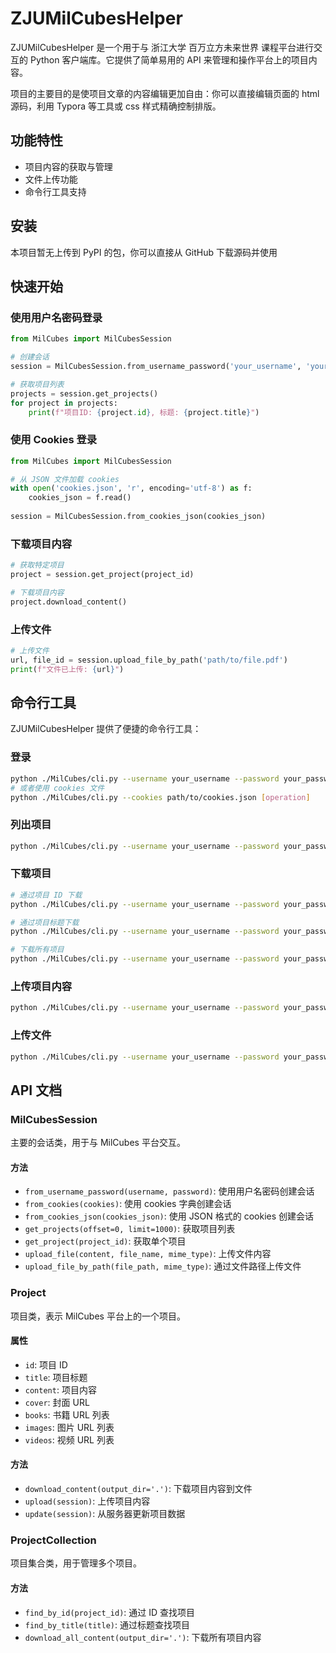 # ZJUMilCubesHelper

ZJUMilCubesHelper 是一个用于与 浙江大学 百万立方未来世界 课程平台进行交互的 Python 客户端库。它提供了简单易用的 API 来管理和操作平台上的项目内容。

项目的主要目的是使项目文章的内容编辑更加自由：你可以直接编辑页面的 html 源码，利用 Typora 等工具或 css 样式精确控制排版。

## 功能特性

- 项目内容的获取与管理
- 文件上传功能
- 命令行工具支持

## 安装

本项目暂无上传到 PyPI 的包，你可以直接从 GitHub 下载源码并使用

## 快速开始

### 使用用户名密码登录

```python
from MilCubes import MilCubesSession

# 创建会话
session = MilCubesSession.from_username_password('your_username', 'your_password')

# 获取项目列表
projects = session.get_projects()
for project in projects:
    print(f"项目ID: {project.id}, 标题: {project.title}")
```

### 使用 Cookies 登录

```python
from MilCubes import MilCubesSession

# 从 JSON 文件加载 cookies
with open('cookies.json', 'r', encoding='utf-8') as f:
    cookies_json = f.read()
    
session = MilCubesSession.from_cookies_json(cookies_json)
```

### 下载项目内容

```python
# 获取特定项目
project = session.get_project(project_id)

# 下载项目内容
project.download_content()
```

### 上传文件

```python
# 上传文件
url, file_id = session.upload_file_by_path('path/to/file.pdf')
print(f"文件已上传: {url}")
```

## 命令行工具

ZJUMilCubesHelper 提供了便捷的命令行工具：

### 登录

```bash
python ./MilCubes/cli.py --username your_username --password your_password [operation]
# 或者使用 cookies 文件
python ./MilCubes/cli.py --cookies path/to/cookies.json [operation]
```

### 列出项目

```bash
python ./MilCubes/cli.py --username your_username --password your_password list
```

### 下载项目

```bash
# 通过项目 ID 下载
python ./MilCubes/cli.py --username your_username --password your_password download --id 123

# 通过项目标题下载
python ./MilCubes/cli.py --username your_username --password your_password download --title "项目标题"

# 下载所有项目
python ./MilCubes/cli.py --username your_username --password your_password download --all
```

### 上传项目内容

```bash
python ./MilCubes/cli.py --username your_username --password your_password upload --id 123 --file path/to/content.html
```

### 上传文件

```bash
python ./MilCubes/cli.py --username your_username --password your_password file --file path/to/file.pdf
```

## API 文档

### MilCubesSession

主要的会话类，用于与 MilCubes 平台交互。

#### 方法

- `from_username_password(username, password)`: 使用用户名密码创建会话
- `from_cookies(cookies)`: 使用 cookies 字典创建会话
- `from_cookies_json(cookies_json)`: 使用 JSON 格式的 cookies 创建会话
- `get_projects(offset=0, limit=1000)`: 获取项目列表
- `get_project(project_id)`: 获取单个项目
- `upload_file(content, file_name, mime_type)`: 上传文件内容
- `upload_file_by_path(file_path, mime_type)`: 通过文件路径上传文件

### Project

项目类，表示 MilCubes 平台上的一个项目。

#### 属性

- `id`: 项目 ID
- `title`: 项目标题
- `content`: 项目内容
- `cover`: 封面 URL
- `books`: 书籍 URL 列表
- `images`: 图片 URL 列表
- `videos`: 视频 URL 列表

#### 方法

- `download_content(output_dir='.')`: 下载项目内容到文件
- `upload(session)`: 上传项目内容
- `update(session)`: 从服务器更新项目数据

### ProjectCollection

项目集合类，用于管理多个项目。

#### 方法

- `find_by_id(project_id)`: 通过 ID 查找项目
- `find_by_title(title)`: 通过标题查找项目
- `download_all_content(output_dir='.')`: 下载所有项目内容
